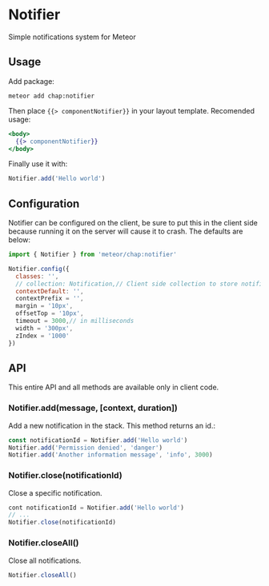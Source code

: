 # Notifier

Simple notifications system for Meteor

## Usage

Add package:

    meteor add chap:notifier

Then place `{{> componentNotifier}}` in your layout template. Recomended usage:

```handlebars
<body>
  {{> componentNotifier}}
</body>
```

Finally use it with:

```js
Notifier.add('Hello world')
```

## Configuration

Notifier can be configured on the client, be sure to put this in the client side because running it on the server will cause it to crash. The defaults are below:

```js
import { Notifier } from 'meteor/chap:notifier'

Notifier.config({
  classes: '',
  // collection: Notification,// Client side collection to store notifications`
  contextDefault: '',
  contextPrefix = '',
  margin = '10px',
  offsetTop = '10px',
  timeout = 3000,// in milliseconds
  width = '300px',
  zIndex = '1000'
})
```

## API

This entire API and all methods are available only in client code.

### Notifier.add(message, [context, duration])

Add a new notification in the stack. This method returns an id.:

```js
const notificationId = Notifier.add('Hello world')
Notifier.add('Permission denied', 'danger')
Notifier.add('Another information message', 'info', 3000)
```

### Notifier.close(notificationId)

Close a specific notification.

```js
cont notificationId = Notifier.add('Hello world')
// ...
Notifier.close(notificationId)
```

### Notifier.closeAll()

Close all notifications.

```js
Notifier.closeAll()
```
